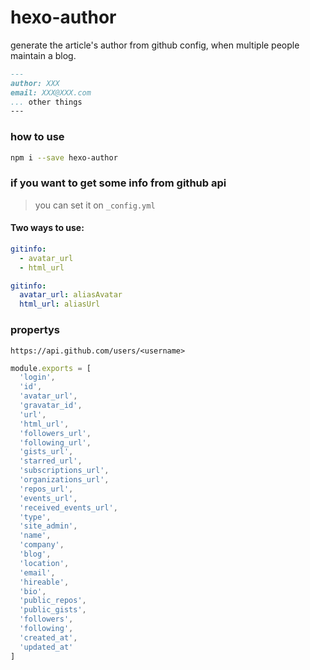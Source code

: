 # hexo-author
generate the article's author from github config, when multiple people maintain a blog.

```markdown
---
author: XXX
email: XXX@XXX.com
... other things
---
```

### how to use
```bash
npm i --save hexo-author
```

### if you want to get some info from github api

> you can set it on `_config.yml`

#### Two ways to use:

```yml
gitinfo:
  - avatar_url
  - html_url
```

```yml
gitinfo:
  avatar_url: aliasAvatar
  html_url: aliasUrl
```

### propertys

```
https://api.github.com/users/<username>
```

```javascript
module.exports = [
  'login',
  'id',
  'avatar_url',
  'gravatar_id',
  'url',
  'html_url',
  'followers_url',
  'following_url',
  'gists_url',
  'starred_url',
  'subscriptions_url',
  'organizations_url',
  'repos_url',
  'events_url',
  'received_events_url',
  'type',
  'site_admin',
  'name',
  'company',
  'blog',
  'location',
  'email',
  'hireable',
  'bio',
  'public_repos',
  'public_gists',
  'followers',
  'following',
  'created_at',
  'updated_at'
]
```
